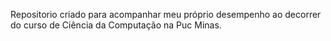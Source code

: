Repositorio criado para acompanhar meu próprio desempenho ao decorrer do curso de Ciência da Computação na Puc Minas.
